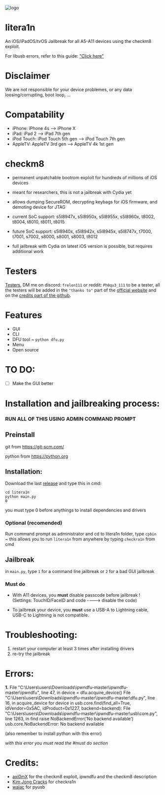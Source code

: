 <img src="litera1n.png" alt="logo">

# litera1n

An iOS/iPadOS/tvOS Jailbreak for all A5-A11 devices using the checkm8 exploit.
 
For libusb errors, refer to this guide: ["Click here"](https://www.smallcab.net/download/programme/xm-07/how-to-install-libusb-driver.pdf)

# Disclaimer
 We are not responsible for your device problemes, or any data loosing/corrupting, boot loop, ...


# Compatability

- iPhone: iPhone 4s --> iPhone X
- iPad: iPad 2 --> iPad 7th gen
- iPod Touch: iPod Touch 5th gen --> iPod Touch 7th gen
- AppleTV: AppleTV 3rd gen --> AppleTV 4k 1st gen

# checkm8
- permanent unpatchable bootrom exploit for hundreds of millions of iOS devices

- meant for researchers, this is not a jailbreak with Cydia yet

- allows dumping SecureROM, decrypting keybags for iOS firmware, and demoting device for JTAG

- current SoC support: s5l8947x, s5l8950x, s5l8955x, s5l8960x, t8002, t8004, t8010, t8011, t8015

- future SoC support: s5l8940x, s5l8942x, s5l8945x, s5l8747x, t7000, t7001, s7002, s8000, s8001, s8003, t8012

- full jailbreak with Cydia on latest iOS version is possible, but requires additional work

# Testers
<a href= https://github.com/BananeRapeuse/litera1n/blob/main/testers.md>Testers</a>, 
DM me on discord: `frelon111` or reddit: `Ph0qu3_111` to be a tester,
all the testers will be added in the `"thanks to"` part of the [official website](https://bananerapseuse.github.io/litera1n) and on the [credits part of the github](https://github.com/BananeRapeuse/litera1n?tab=readme-ov-file#credits).

# Features
- GUI
- CLI
- DFU tool ~ `python dfu.py`
- Menu
- Open source

# TO DO:
- [ ] Make the GUI better

# Installation and jailbreaking process:
### RUN ALL OF THIS USING ADMIN COMMAND PROMPT
## Preinstall
git from https://git-scm.com/

python from https://python.org

## Installation:
Download the last [release](https://github.com/bananerapeuse/litera1n/releases) and type this in cmd:

```
cd litera1n
python main.py
0
```
you must type 0 before anythings to install dependencies and drivers
### Optional (recomended)
Run command prompt as administrator and cd to litera1n folder, type `cpbin` ~ this allows you to run `litera1n` from anywhere by typing `checkra1n` from cmd

## Jailbreak
in `main.py`, type `1` for a command line jailbreak or `2` for a bad GUI jailbreak

### Must do
- With A11 devices, you **must** disable passcode before jailbreak ! (Settings: TouchID/FaceID and code ----> disable the code)

- To jailbreak your device, you **must** use a USB-A to Lightning cable, USB-C to Lightning is not compatible.

# Troubleshooting:
1. restart your computer at least 3 times after installing drivers
2. re-try the jailbreak

# Errors:
 **1.** 
 File "C:\Users\users\Downloads\ipwndfu-master\ipwndfu-master\ipwndfu", line 47, in <module>
    device = dfu.acquire_device()
  File "C:\Users\users\Downloads\ipwndfu-master\ipwndfu-master\dfu.py", line 16, in acquire_device
    for device in usb.core.find(find_all=True, idVendor=0x5AC, idProduct=0x1227, backend=backend):
  File "C:\Users\users\Downloads\ipwndfu-master\ipwndfu-master\usb\core.py", line 1263, in find
    raise NoBackendError('No backend available')
usb.core.NoBackendError: No backend available
 
 
(also remember to install python with this error)

_with this error you must read the #must do section_

# Credits:
- [axi0mX](https://github.com/axi0mx) for the checkm8 exploit, ipwndfu and the checkm8 description
- [Kim Jong Cracks](https://github.com/KJCracks) for checkra1n
- [walac](https://github.com/walac) for pyusb
